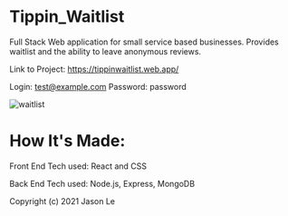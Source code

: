 # Tippin_Waitlist
Full Stack Web application for small service based businesses. Provides waitlist and the ability to leave anonymous reviews.

Link to Project: https://tippinwaitlist.web.app/

Login: test@example.com
Password: password

![waitlist](https://user-images.githubusercontent.com/11216742/173739918-2113497e-70f6-45f8-b922-8a770f746cbf.png)

# How It's Made:

Front End
Tech used: React and CSS

Back End
Tech used: Node.js, Express, MongoDB

Copyright (c) 2021 Jason Le
